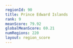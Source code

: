 ```yaml
---
regionId: 90
title: Prince Edward Islands
rank: 9
meanScore: 79.92
globalMeanScore: 69.21
numRegions: 220
layout: region_score
---
```

